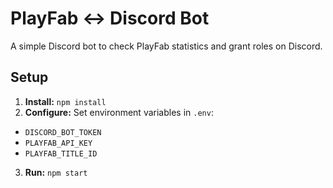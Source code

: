 # PlayFab <-> Discord  Bot
A simple Discord bot to check PlayFab statistics and grant roles on Discord.

## Setup
1. **Install:** `npm install`
2. **Configure:** Set environment variables in `.env`:
- `DISCORD_BOT_TOKEN`
- `PLAYFAB_API_KEY`
- `PLAYFAB_TITLE_ID`
3. **Run:** `npm start`


